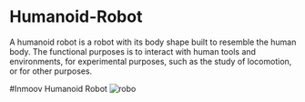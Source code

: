 # Humanoid-Robot
A humanoid robot is a robot with its body shape built to resemble the human body. The  functional purposes is to  interact with human tools and environments, for experimental purposes, such as the study of  locomotion, or for other purposes.

#Inmoov Humanoid Robot
![robo](https://user-images.githubusercontent.com/38343027/65829856-64dbb380-e2c7-11e9-842f-f6c52b640731.jpg)
